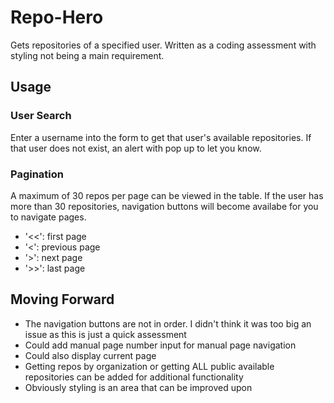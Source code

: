 # Repo-Hero
Gets repositories of a specified user. Written as a coding assessment with styling not being a
main requirement.

## Usage
### User Search
Enter a username into the form to get that user's available repositories. If that user does not
exist, an alert with pop up to let you know.

### Pagination
A maximum of 30 repos per page can be viewed in the table. If the user has more than 30
repositories, navigation buttons will become availabe for you to navigate pages.
- '<<': first page
- '<': previous page
- '>': next page
- '>>': last page

## Moving Forward
- The navigation buttons are not in order. I didn't think it was too big an issue as this
  is just a quick assessment
- Could add manual page number input for manual page navigation
- Could also display current page
- Getting repos by organization or getting ALL public available repositories can be added for
  additional functionality
- Obviously styling is an area that can be improved upon
